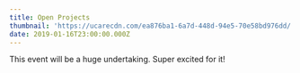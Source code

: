 ```yaml
---
title: Open Projects
thumbnail: 'https://ucarecdn.com/ea876ba1-6a7d-448d-94e5-70e58bd976dd/'
date: 2019-01-16T23:00:00.000Z
---
```

This event will be a huge undertaking. Super excited for it!
